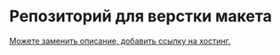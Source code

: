 # Репозиторий для верстки макета

[Можете заменить описание, добавить ссылку на хостинг.](https://daniil888-m.github.io/WebLaba/)
